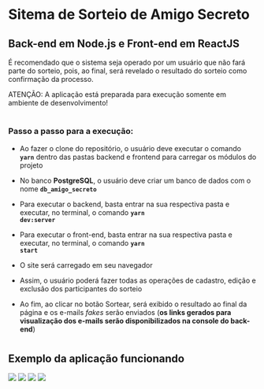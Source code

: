 # Sitema de Sorteio de Amigo Secreto
## Back-end em Node.js e Front-end em ReactJS

É recomendado que o sistema seja operado por um usuário que não fará parte do sorteio, pois, ao final, será revelado o resultado do sorteio como confirmação da processo.

ATENÇÃO: A aplicação está preparada para execução somente em ambiente de desenvolvimento!

#

### Passo a passo para a execução:
- Ao fazer o clone do repositório, o usuário deve executar o comando **<code>yarn</code>** dentro das pastas backend e frontend para carregar os módulos do projeto

- No banco **PostgreSQL**, o usuário deve criar um banco de dados com o nome **<code>db_amigo_secreto</code>**

- Para executar o backend, basta entrar na sua respectiva pasta e executar, no terminal, o comando **<code>yarn dev:server</code>**

- Para executar o front-end, basta entrar na sua respectiva pasta e executar, no terminal, o comando **<code>yarn start</code>**

- O site será carregado em seu navegador

- Assim, o usuário poderá fazer todas as operações de cadastro, edição e exclusão dos participantes do sorteio

- Ao fim, ao clicar no botão Sortear, será exibido o resultado ao final da página e os e-mails *fakes* serão enviados (**os links gerados para visualização dos e-mails serão disponibilizados na console do back-end**)

#

## Exemplo da aplicação funcionando

<img src="https://imgur.com/5RmxUXl.gif">
<img src="https://imgur.com/MiepDiA.gif">
<img src="https://imgur.com/P2XWOU8.gif">
<img src="https://imgur.com/9Pv6I23.gif">